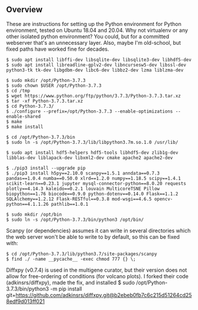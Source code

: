 ## Overview

These are instructions for setting up the Python environment for Python
environment, tested on Ubuntu 18.04 and 20.04.  Why not virtualenv or any
other isolated python environment?  You could, but for a committed
webserver that's an unnecessary layer.  Also, maybe I'm old-school, but
fixed paths have worked fine for decades.

    $ sudo apt install libffi-dev libsqlite-dev libsqlite3-dev libhdf5-dev
    $ sudo apt install libreadline-gplv2-dev libncursesw5-dev libssl-dev python3-tk tk-dev libgdbm-dev libc6-dev libbz2-dev lzma liblzma-dev

    $ sudo mkdir /opt/Python-3.7.3
    $ sudo chown $USER /opt/Python-3.7.3
    $ cd /tmp
    $ wget https://www.python.org/ftp/python/3.7.3/Python-3.7.3.tar.xz
    $ tar -xf Python-3.7.3.tar.xz
    $ cd Python-3.7.3/
    $ ./configure --prefix=/opt/Python-3.7.3 --enable-optimizations --enable-shared
    $ make
    $ make install

    $ cd /opt/Python-3.7.3/bin
    $ sudo ln -s /opt/Python-3.7.3/lib/libpython3.7m.so.1.0 /usr/lib/

    $ sudo apt install hdf5-helpers hdf5-tools libhdf5-dev zlib1g-dev libblas-dev liblapack-dev libxml2-dev cmake apache2 apache2-dev

    $ ./pip3 install --upgrade pip
    $ ./pip3 install h5py==2.10.0 scanpy==1.5.1 anndata==0.7.3 pandas==1.0.4 numba==0.50.0 xlrd==1.2.0 numpy==1.18.5 scipy==1.4.1 scikit-learn==0.23.1 jupyter mysql-connector-python==8.0.20 requests plotly==4.14.3 kaleido==0.2.1 louvain MulticoreTSNE Pillow biopython==1.76 biocode==0.9.0 python-dotenv==0.14.0 Flask==1.1.2 SQLAlchemy==1.2.12 Flask-RESTful==0.3.8 mod-wsgi==4.6.5 opencv-python==4.1.1.26 pathlib==1.0.1

    $ sudo mkdir /opt/bin
    $ sudo ln -s /opt/Python-3.7.3/bin/python3 /opt/bin/

Scanpy (or dependencies) assumes it can write in several directories which the web server won't be able to write to by default, so this can be fixed with:

    $ cd /opt/Python-3.7.3/lib/python3.7/site-packages/scanpy
    $ find ./ -name __pycache__ -exec chmod 777 {} \;
    
Diffxpy (v0.7.4) is used in the multigene curator, but their version does not allow for free-ordering of conditions (for volcano plots).  I forked their code (adkinsrs/diffxpy), made the fix, and installed 
    $ sudo /opt/Python-3.7.3/bin/python3 -m pip install git+https://github.com/adkinsrs/diffxpy.git@b2ebeb0fb7c6c215d51264cd258edf9d013ff021
